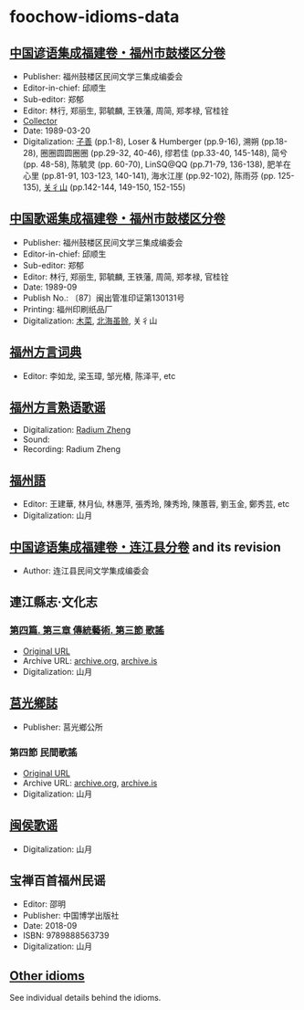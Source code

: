 # foochow-idioms-data

## [中国谚语集成福建卷・福州市鼓楼区分卷](https://github.com/MindongLab/foochow-idioms-data/blob/master/中国谚语集成福建卷・福州市鼓楼区分卷/content.csv)
- Publisher: 福州鼓楼区民间文学三集成编委会
- Editor-in-chief: 邱顺生
- Sub-editor: 郑郁
- Editor: 林行, 郑丽生, 郭毓麟, 王铁藩, 周简, 郑孝禄, 官桂铨
- [Collector](https://github.com/MindongLab/foochow-idioms-data/blob/master/中国谚语集成福建卷・福州市鼓楼区分卷/collector.csv)
- Date: 1989-03-20
- Digitalization: [子善](https://github.com/DDFShanyu) (pp.1-8), Loser & Humberger (pp.9-16), 溯朔 (pp.18-28), 圈圈圆圆圈圈 (pp.29-32, 40-46), 缪若佳 (pp.33-40, 145-148), 简兮 (pp. 48-58), 陈毓灵 (pp. 60-70), LinSQ@QQ (pp.71-79, 136-138), 肥羊在心里 (pp.81-91, 103-123, 140-141), 海水江崖 (pp.92-102), 陈雨芬 (pp. 125-135), [关彳山](https://github.com/Guanchishan) (pp.142-144, 149-150, 152-155)

## [中国歌谣集成福建卷・福州市鼓楼区分卷](https://github.com/MindongLab/foochow-idioms-data/blob/master/中国歌谣集成福建卷・福州市鼓楼区分卷/content.tsv)
- Publisher: 福州鼓楼区民间文学三集成编委会
- Editor-in-chief: 邱顺生
- Sub-editor: 郑郁
- Editor: 林行, 郑丽生, 郭毓麟, 王铁藩, 周简, 郑孝禄, 官桂铨
- Date: 1989-09
- Publish No.: 〔87〕闽出管准印证第130131号
- Printing: 福州印刷纸品厂
- Digitalization: [木菜](https://github.com/clzls), [北海虽赊](https://github.com/insualk), 关彳山

## [福州方言词典](https://github.com/ztl8702/zingzeu-data/blob/master/li.txt)
- Editor: 李如龙, 梁玉璋, 邹光椿, 陈泽平, etc

## [福州方言熟语歌谣](https://github.com/MindongLab/foochow-idioms-data/blob/master/福州方言熟语歌谣.csv)
- Digitalization: [Radium Zheng](https://github.com/ztl8702)
- Sound: 
- Recording: Radium Zheng

## [福州語](https://github.com/MindongLab/foochow-idioms-data/blob/master/福州語.tsv)
- Editor: 王建華, 林月仙, 林惠萍, 張秀玲, 陳秀玲, 陳蕙蓉, 劉玉金, 鄭秀芸, etc
- Digitalization: 山月

## [中国谚语集成福建卷・连江县分卷](https://github.com/siuze/sy_ngy__LJ/blob/main/ngieng_ngy_zik_sing/ngieng_ngy.txt) and its revision
- Author: 连江县民间文学集成编委会

## 連江縣志·文化志
### [第四篇. 第三章 傳統藝術. 第三節 歌謠](https://github.com/MindongLab/foochow-idioms-data/blob/master/連江縣志·文化志/第四篇.%20第三章%20傳統藝術.%20第三節%20歌謠.tsv)
- [Original URL](http://board.matsu.idv.tw/board_view.php?board=141&pid=69806&link=69806&start=14)
- Archive URL: [archive.org](https://web.archive.org/web/20200213114651/http://board.matsu.idv.tw/board_view.php?board=141&pid=69806&link=69806&start=14), [archive.is](http://archive.ph/wip/VrikW)
- Digitalization: 山月

## [莒光鄉誌](https://github.com/MindongLab/foochow-idioms-data/blob/master/莒光鄉誌.tsv)
- Publisher: 莒光鄉公所
### 第四節 民間歌謠
- [Original URL](http://board.matsu.idv.tw/board_view.php?board=50&pid=23668&link=23668&start=154)
- Archive URL: [archive.org](https://web.archive.org/web/20200213115451/http://board.matsu.idv.tw/board_view.php?board=50&pid=23668&link=23668&start=154), [archive.is](http://archive.ph/wip/qRCtn)
- Digitalization: 山月

## [闽侯歌谣](https://github.com/MindongLab/foochow-idioms-data/blob/master/闽侯歌谣)
- Digitalization: 山月

## 宝禅百首福州民谣
- Editor: 邵明
- Publisher: 中国博学出版社
- Date: 2018-09
- ISBN: 9789888563739
- Digitalization: 山月

## [Other idioms](https://github.com/MindongLab/foochow-idioms-data/blob/master/other%20idioms.tsv)
See individual details behind the idioms.
